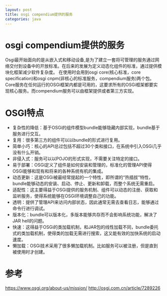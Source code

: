```yaml
---
layout: post
title: osgi compendium提供的服务
categories: java
---
```


osgi compendium提供的服务
========================

  Osgi最开始面向的是从嵌入式和移动设备,是为了建立一套将可管理的服务通过网络交付到设备中的开放标准。在后来的发展为定义动态化组件的标准，通过提供模块化框架减少软件复杂度。
在使用时会用到osgi core(核心标准，core specification)和osgi cnpm(非核心的标准服务，compendium服务)两个包。Core服务在任何运行的OSGi框架内都是可用的，这要求所有的OSGi框架都要实现核心服务。而compendium服务可以由框架提供或者第三方实现。

# OSGI特点

* 复杂性的降低：基于OSGi的组件模型bundle能够隐藏内部实现，bundle基于服务进行交互。 
* 复用：很多第三方的组件可以以bundle的形式进行复用。 
* 简单小巧：核心的API总过包括不超过30个类和接口，在系统中引入OSGi几乎没有什么开销。 
* 非侵入式：服务可以以POJO的形式实现，不需要关注特定的接口。
* 易于部署：OSGi定义了组件是如何安装和管理的，标准化的管理API使得OSGi能够和现有和将来的各种系统有机的集成。 
* 动态更新：这是OSGi被最经常提起的一个特性，即所谓的“热插拔”特性，bundle能够动态的安装、启动、停止、更新和卸载，而整个系统无需重启。 
* 适配性：这主要得益于OSGi提供的服务机制、组件可以动态的注册、获取和监听服务，使得系统能够在OSGi环境调整自己的功能。 
* 透明：提供了管理API来访问内部状态，因此通常无需去查看日志，能够通过命令行进行调试。 
* 版本化：bundle可以版本化，多版本能够共存而不会影响系统功能，解决了JAR hell的问题。
* 快速：这得益于OSGi的类加载机制，和JAR包的线性加载不同，bundle委托式的类加载机制，使得类的加载无需进行搜索，这又能有效的加快系统的启动速度。
* 懒加载：OSGi技术采用了很多懒加载机制。比如服务可以被注册，但是直到被使用时才创建。

# 参考
<https://www.osgi.org/about-us/mission/>
<http://osgi.com.cn/article/7289226>
